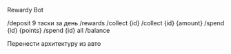 Rewardy Bot

/deposit 9 таски за день 
/rewards 
/collect {id} 
/collect {id} {amount}
/spend {id} {points}
/spend {id} all
/balance 

Перенести архитектуру из авто 